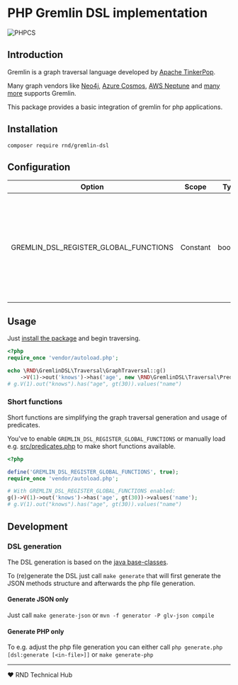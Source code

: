 # PHP Gremlin DSL implementation

![PHPCS](https://github.com/RedaktionsNetzwerk-Deutschland/gremlin-dsl/workflows/PHPCS/badge.svg)

## Introduction

Gremlin is a graph traversal language developed by [Apache TinkerPop](https://tinkerpop.apache.org/).

Many graph vendors like [Neo4j](https://neo4j.com/), [Azure Cosmos](https://azure.microsoft.com/services/cosmos-db/), [AWS Neptune](https://aws.amazon.com/neptune/) and [many more](https://tinkerpop.apache.org/#graph-systems) supports Gremlin.

This package provides a basic integration of gremlin for php applications.

## Installation
```shell
composer require rnd/gremlin-dsl
```

## Configuration
| Option                                | Scope    | Type    | Default | Description                                   |
|---------------------------------------|----------|---------|---------|-----------------------------------------------|
| GREMLIN_DSL_REGISTER_GLOBAL_FUNCTIONS | Constant | boolean | false   | Globally register [short-functions](#short-functions) for gremlin.<br>E.g. the global `g`-function will be available to start the traversal. |

## Usage
Just [install the package](#installation) and begin traversing.

```php
<?php
require_once 'vendor/autoload.php';

echo \RND\GremlinDSL\Traversal\GraphTraversal::g()
    ->V(1)->out('knows')->has('age', new \RND\GremlinDSL\Traversal\Predicates\Gt(30))->values('name');
# g.V(1).out("knows").has("age", gt(30)).values("name")

```

### Short functions
Short functions are simplifying the graph traversal generation and usage of predicates.

You've to enable `GREMLIN_DSL_REGISTER_GLOBAL_FUNCTIONS` or manually load e.g. [src/predicates.php](src/predicates.php) to make short functions available.

```php
<?php

define('GREMLIN_DSL_REGISTER_GLOBAL_FUNCTIONS', true);
require_once 'vendor/autoload.php';

# With GREMLIN_DSL_REGISTER_GLOBAL_FUNCTIONS enabled:
g()->V(1)->out('knows')->has('age', gt(30))->values('name');
# g.V(1).out("knows").has("age", gt(30)).values("name")
```

## Development
### DSL generation

The DSL generation is based on the [java base-classes](https://github.com/apache/tinkerpop/tree/master/gremlin-core/src/main/java/org/apache/tinkerpop/gremlin/process/traversal/dsl/graph).

To (re)generate the DSL just call `make generate` that will first generate the JSON methods structure and afterwards the php file generation.

#### Generate JSON only
Just call `make generate-json` or `mvn -f generator -P glv-json compile`

#### Generate PHP only
To e.g. adjust the php file generation you can either call `php generate.php [dsl:generate [<in-file>]]` or `make generate-php`

___
♥ RND Technical Hub
